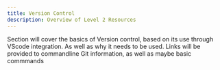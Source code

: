 ```yaml
---
title: Version Control
description: Overview of Level 2 Resources
---
```


Section will cover the basics of Version control, based on its use through VScode integration. As well as why it needs to be used. Links will be provided to commandline Git information, as well as maybe basic commmands 